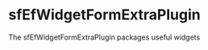 sfEfWidgetFormExtraPlugin
=========================

The sfEfWidgetFormExtraPlugin packages useful widgets
